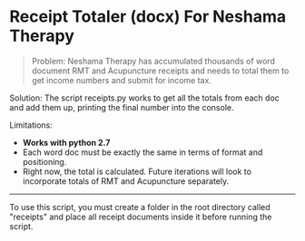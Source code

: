 # Receipt Totaler (docx) For Neshama Therapy

> Problem: Neshama Therapy has accumulated thousands of word document RMT and Acupuncture receipts and needs to total them to get income numbers and submit for income tax.



Solution: The script receipts.py works to get all the totals from each doc and add them up, printing the final number into the console. 

Limitations: 
- **Works with python 2.7**
- Each word doc must be exactly the same in terms of format and positioning. 
- Right now, the total is calculated. Future iterations will look to incorporate totals of RMT and Acupuncture separately.



------------------


To use this script, you must create a folder in the root directory called "receipts" and place all receipt documents inside it before running the script. 

